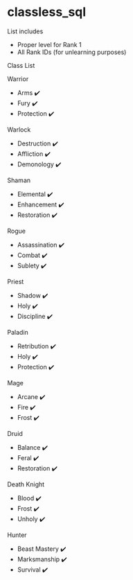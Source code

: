 # classless_sql

List includes
- Proper level for Rank 1
- All Rank IDs (for unlearning purposes)


Class List

Warrior
- Arms ✔️
- Fury ✔️
- Protection ✔️

Warlock
- Destruction ✔️
- Affliction ✔️
- Demonology ✔️

Shaman
- Elemental ✔️
- Enhancement ✔️
- Restoration ✔️

Rogue
- Assassination ✔️
- Combat ✔️
- Sublety ✔️

Priest
- Shadow ✔️
- Holy ✔️
- Discipline ✔️

Paladin
- Retribution ✔️
- Holy ✔️
- Protection ✔️

Mage
- Arcane ✔️
- Fire ✔️
- Frost ✔️

Druid
- Balance ✔️
- Feral ✔️
- Restoration ✔️

Death Knight
- Blood ✔️
- Frost ✔️
- Unholy ✔️

Hunter
- Beast Mastery ✔️
- Marksmanship ✔️
- Survival ✔️

